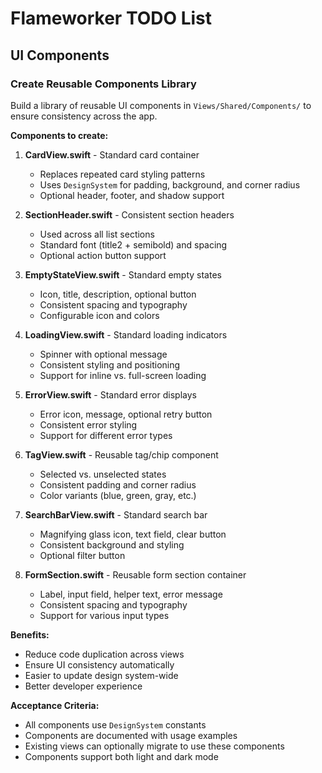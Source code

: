 # Flameworker TODO List

## UI Components

### Create Reusable Components Library

Build a library of reusable UI components in `Views/Shared/Components/` to ensure consistency across the app.

**Components to create:**

1. **CardView.swift** - Standard card container
   - Replaces repeated card styling patterns
   - Uses `DesignSystem` for padding, background, and corner radius
   - Optional header, footer, and shadow support

2. **SectionHeader.swift** - Consistent section headers
   - Used across all list sections
   - Standard font (title2 + semibold) and spacing
   - Optional action button support

3. **EmptyStateView.swift** - Standard empty states
   - Icon, title, description, optional button
   - Consistent spacing and typography
   - Configurable icon and colors

4. **LoadingView.swift** - Standard loading indicators
   - Spinner with optional message
   - Consistent styling and positioning
   - Support for inline vs. full-screen loading

5. **ErrorView.swift** - Standard error displays
   - Error icon, message, optional retry button
   - Consistent error styling
   - Support for different error types

6. **TagView.swift** - Reusable tag/chip component
   - Selected vs. unselected states
   - Consistent padding and corner radius
   - Color variants (blue, green, gray, etc.)

7. **SearchBarView.swift** - Standard search bar
   - Magnifying glass icon, text field, clear button
   - Consistent background and styling
   - Optional filter button

8. **FormSection.swift** - Reusable form section container
   - Label, input field, helper text, error message
   - Consistent spacing and typography
   - Support for various input types

**Benefits:**
- Reduce code duplication across views
- Ensure UI consistency automatically
- Easier to update design system-wide
- Better developer experience

**Acceptance Criteria:**
- All components use `DesignSystem` constants
- Components are documented with usage examples
- Existing views can optionally migrate to use these components
- Components support both light and dark mode
